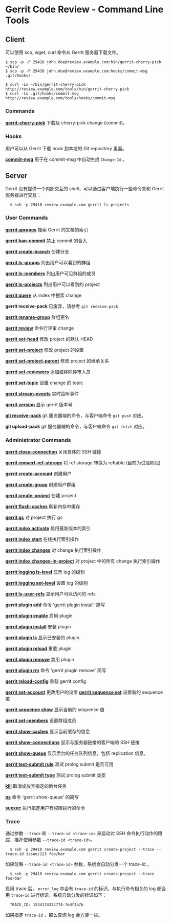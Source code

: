 # Gerrit Code Review - Command Line Tools

## Client

可以使用 scp, wget, curl 命令从 Gerrit 服务器下载文件。

```
$ scp -p -P 29418 john.doe@review.example.com:bin/gerrit-cherry-pick ~/bin/
$ scp -p -P 29418 john.doe@review.example.com:hooks/commit-msg .git/hooks/

$ curl -Lo ~/bin/gerrit-cherry-pick http://review.example.com/tools/bin/gerrit-cherry-pick
$ curl -Lo .git/hooks/commit-msg http://review.example.com/tools/hooks/commit-msg
```

### Commands

**[gerrit-cherry-pick](cmd-cherry-pick.md)**
	下载及 cherry-pick change (commit)。

### Hooks

用户可以从 Gerrit 下载 hook 到本地的 Git repository 里面。

**[commit-msg](cmd-hook-commit-msg.md)**
	用于在 commit-msg 中自动生成 `Change-Id` 。

## Server

Gerrit 没有提供一个内部交互的 shell，可以通过客户端执行一些命令来和 Gerrit 服务器进行交互：

```
  $ ssh -p 29418 review.example.com gerrit ls-projects
```

### User Commands

**[gerrit apropos](cmd-apropos.md)**
	搜索 Gerrit 的文档的索引

**[gerrit ban-commit](cmd-ban-commit.md)**
	禁止 commit 的合入

**[gerrit create-branch](cmd-create-branch.md)**
	创建分支

**[gerrit ls-groups](cmd-ls-groups.md)**
	列出用户可以看到的群组

**[gerrit ls-members](cmd-ls-members.md)**
	列出用户可见群组的成员

**[gerrit ls-projects](cmd-ls-projects.md)**
	列出用户可以看到的 project

**[gerrit query](cmd-query.md)**
	从 index 中搜索 change

**gerrit receive-pack**
	已废弃，请参考 `git receive-pack`

**[gerrit rename-group](cmd-rename-group.md)**
	群组更名

**[gerrit review](cmd-review.md)**
	命令行评审 change

**[gerrit set-head](cmd-set-head.md)**
	修改 project 的默认 HEAD

**[gerrit set-project](cmd-set-project.md)**
	修改 project 的设置

**[gerrit set-project-parent](cmd-set-project-parent.md)**
	修改 project 的继承关系

**[gerrit set-reviewers](cmd-set-reviewers.md)**
	添加或移除评审人员

**[gerrit set-topic](cmd-set-topic.md)**
	设置 change 的 topic

**[gerrit stream-events](cmd-stream-events.md)**
	实时监听事件

**[gerrit version](cmd-version.md)**
	显示 gerrit 版本号

**[git receive-pack](cmd-receive-pack.md)**
	git 服务器端的命令，与客户端命令 `git push` 对应。

**git upload-pack**
	git 服务器端的命令，与客户端命令 `git fetch` 对应。

### Administrator Commands

**[gerrit close-connection](cmd-close-connection.md)**
	关闭具体的 SSH 链接

**[gerrit convert-ref-storage](cmd-convert-ref-storage.md)**
	将 ref storage 转换为 reftable (目前为试验阶段)

**[gerrit create-account](cmd-create-account.md)**
	创建用户

**[gerrit create-group](cmd-create-group.md)**
	创建用户群组

**[gerrit create-project](cmd-create-project.md)**
	创建 project

**[gerrit flush-caches](cmd-flush-caches.md)**
	刷新内存中缓存

**[gerrit gc](cmd-gc.md)**
	对 project 执行 gc

**[gerrit index activate](cmd-index-activate.md)**
	启用最新版本的索引

**[gerrit index start](cmd-index-start.md)**
	在线执行索引操作

**[gerrit index changes](cmd-index-changes.md)**
	对 change 执行索引操作

**[gerrit index changes-in-project](cmd-index-changes-in-project.md)**
	对 project 中的所有 change 执行索引操作

**[gerrit logging ls-level](cmd-logging-ls-level.md)**
	显示 log 的级别

**[gerrit logging set-level](cmd-logging-set-level.md)**
	设置 log 的级别

**[gerrit ls-user-refs](cmd-ls-user-refs.md)**
	显示用户可以访问的 refs

**[gerrit plugin add](cmd-plugin-install.md)**
	命令 'gerrit plugin install' 简写

**[gerrit plugin enable](cmd-plugin-enable.md)**
	启用 plugin

**[gerrit plugin install](cmd-plugin-install.md)**
	安装 plugin

**[gerrit plugin ls](cmd-plugin-ls.md)**
	显示已安装的 plugin

**[gerrit plugin reload](cmd-plugin-reload.md)**
	重载 plugin

**[gerrit plugin remove](cmd-plugin-remove.md)**
	禁用 plugin

**[gerrit plugin rm](cmd-plugin-remove.md)**
	命令 'gerrit plugin remove' 简写

**[gerrit reload-config](cmd-reload-config.md)**
	重载 gerrit.config

**[gerrit set-account](cmd-set-account.md)**
	更改用户的设置
**[gerrit sequence set](cmd-sequence-set.md)**
	设置新的 sequence 值

**[gerrit sequence show](cmd-sequence-show.md)**
	显示当前的 sequence 值

**[gerrit set-members](cmd-set-members.md)**
	设置群组成员

**[gerrit show-caches](cmd-show-caches.md)**
	显示当前缓存的信息

**[gerrit show-connections](cmd-show-connections.md)**
	显示与服务器链接的客户端的 SSH 链接

**[gerrit show-queue](cmd-show-queue.md)**
	显示后台的任务队列信息，包括 replication 信息。

**[gerrit test-submit rule](cmd-test-submit-rule.md)**
	测试 prolog submit 是否可用

**[gerrit test-submit type](cmd-test-submit-type.md)**
	测试 prolog submit 类型

**[kill](cmd-kill.md)**
	取消或放弃指定的后台任务

**[ps](cmd-show-queue.md)**
	命令 'gerrit show-queue' 的简写

**[suexec](cmd-suexec.md)**
	执行指定用户有权限执行的命令

### Trace

通过参数 `--trace` 和 `--trace-id <trace-id>` 来启动对 SSH 命令执行动作的跟踪，推荐使用参数 `--trace-id <trace-id>`。

```
  $ ssh -p 29418 review.example.com gerrit create-project --trace --trace-id issue/123 foo/bar
```

如果忽略 `--trace-id <trace-id>` 参数，系统会自动分发一个 trace-id 。

```
  $ ssh -p 29418 review.example.com gerrit create-project --trace foo/bar
```

启用 trace 后， `error_log` 中会有 `trace-id` 的标识。与执行命令相关的 log 都会用 `trace-id` 进行标识。系统自动分发的标识如下：

```
  TRACE_ID: 1534174322774-7edf2a7b
```

如果指定 `trace-id` ，那么查询 log 会方便一些。

